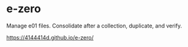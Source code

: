 e-zero
======
Manage e01 files. Consolidate after a collection, duplicate, and verify. 

https://4144414d.github.io/e-zero/
